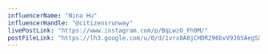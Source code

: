 ```yaml
---
influencerName: "Nina Hu"
influencerHandle: "@citizensrunway"
livePostLink: "https://www.instagram.com/p/BqLwzO_Fh0M/"
postFileLink: "https://lh3.google.com/u/0/d/1vrx8A8jCHDR296bvV9J6SAegSXGsrGYm"
---
```

